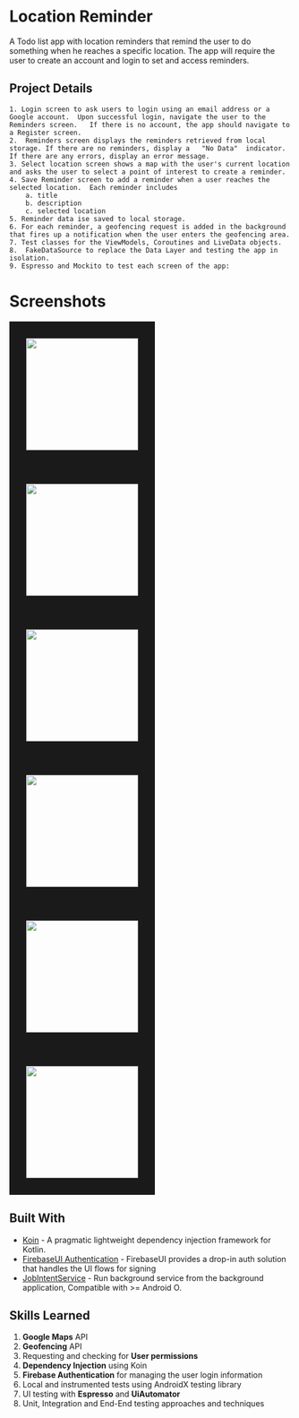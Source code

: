 # Location Reminder

A Todo list app with location reminders that remind the user to do something when he reaches a specific location. The app will require the user to create an account and login to set and access reminders.


## Project Details
    1. Login screen to ask users to login using an email address or a Google account.  Upon successful login, navigate the user to the Reminders screen.   If there is no account, the app should navigate to a Register screen.
    2.  Reminders screen displays the reminders retrieved from local storage. If there are no reminders, display a   "No Data"  indicator.  If there are any errors, display an error message.
    3. Select location screen shows a map with the user's current location and asks the user to select a point of interest to create a reminder.
    4. Save Reminder screen to add a reminder when a user reaches the selected location.  Each reminder includes
        a. title
        b. description
        c. selected location
    5. Reminder data ise saved to local storage.
    6. For each reminder, a geofencing request is added in the background that fires up a notification when the user enters the geofencing area.
    7. Test classes for the ViewModels, Coroutines and LiveData objects.
    8.  FakeDataSource to replace the Data Layer and testing the app in isolation.
    9. Espresso and Mockito to test each screen of the app:
    
    
 
# Screenshots

<img src="/starter/Welcome screen.jpg" width="200" align="center" border="30"> 


<img src="/starter/Login screen.jpg" width="200" align="center" border="30"> 


<img src="/starter/reminderList screen.jpg" width="200" align="center" border="30"> 


<img src="/starter/select locationScreen.jpg" width="200" align="center" border="30"> 


<img src="/starter/Permissions.jpg" width="200" align="center" border="30"> 


<img src="/starter/MapsScreen.jpg" width="200" align="center" border="30"> 

       

## Built With

* [Koin](https://github.com/InsertKoinIO/koin) - A pragmatic lightweight dependency injection framework for Kotlin.
* [FirebaseUI Authentication](https://github.com/firebase/FirebaseUI-Android/blob/master/auth/README.md) - FirebaseUI provides a drop-in auth solution that handles the UI flows for signing
* [JobIntentService](https://developer.android.com/reference/androidx/core/app/JobIntentService) - Run background service from the background application, Compatible with >= Android O.

## Skills Learned

  1. **Google Maps** API
  2. **Geofencing** API
  3. Requesting and checking for **User permissions**
  4. **Dependency Injection** using Koin
  5. **Firebase Authentication** for managing the user login information
  6. Local and instrumented tests using AndroidX testing library
  7. UI testing with **Espresso** and **UiAutomator**
  8. Unit, Integration and End-End testing approaches and techniques
